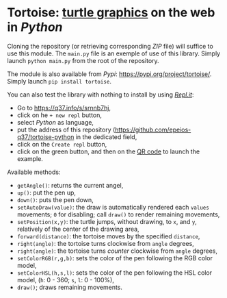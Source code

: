 # Tortoise: [turtle graphics](https://q37.info/s/3dwhcdfm) on the web in *Python*

Cloning the repository (or retrieving corresponding *ZIP* file) will suffice to use this module. The `main.py` file is an exemple of use of this library. Simply launch `python main.py` from the root of the repository.

The module is also available from *Pypi*: <https://pypi.org/project/tortoise/>. Simply launch `pip install tortoise`.

You can also test the library with nothing to install by using [*Repl.it*](https://q37.info/s/mxmgq3qm):

- Go to <https://q37.info/s/srnnb7hj>,
- click on he `+ new repl` button,
- select *Python* as language,
- put the address of this repository (<https://github.com/epeios-q37/tortoise-python> in the dedicated field,
- click on the ``Create repl`` button,
- click on the green button, and then on the [QR code](https://q37.info/s/3pktvrj7) to launch the example.

Available methods:

- `getAngle()`: returns the current angel,
- `up()`: put the pen up,
- `down()`: puts the pen down,
- `setAutoDraw(value)`: the draw is automatically rendered each `values` movements; `0` for disabling; call `draw()` to render remaining movements,
- `setPosition(x,y)`: the turtle jumps, without drawing, to `x`, and `y`, relatively of the center of the drawing area,
- `forward(distance)`: the tortoise moves by the specified `distance`,
- `right(angle)`: the tortoise turns clockwise from `angle` degrees,
- `right(angle)`: the tortoise turns *counter* clockwise from `angle` degrees,
- `setColorRGB(r,g,b)`: sets the color of the pen following the RGB color model,
- `setColorHSL(h,s,l)`: sets the color of the pen following the HSL color model, (`h`: 0 - 360; `s`, `l`: 0 - 100%),
- `draw()`; draws remaining movements.

